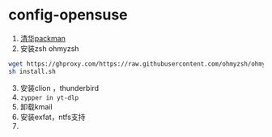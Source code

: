 # config-opensuse
1. [清华packman](https://mirrors.tuna.tsinghua.edu.cn/help/opensuse/)
3. 安装zsh ohmyzsh
```bash
wget https://ghproxy.com/https://raw.githubusercontent.com/ohmyzsh/ohmyzsh/master/tools/install.sh
sh install.sh
```
3. 安装clion ，thunderbird
4. `zypper in yt-dlp`
5. 卸载kmail
6. 安装exfat，ntfs支持
7. 

